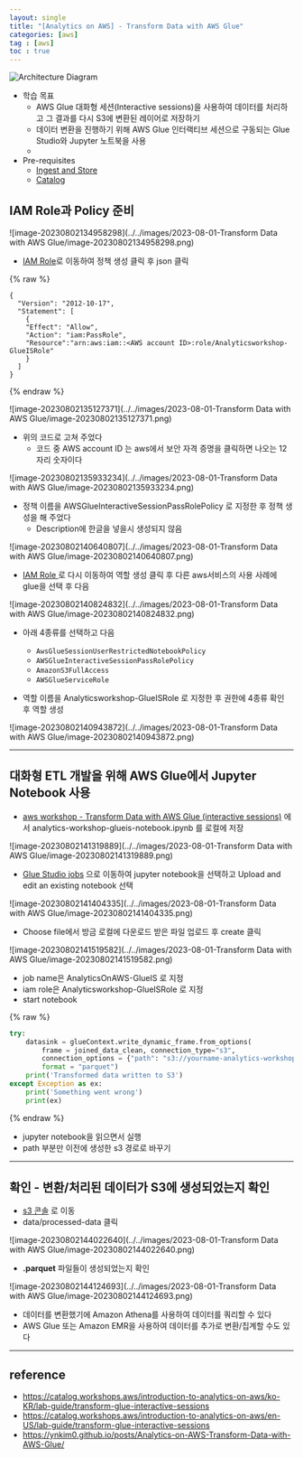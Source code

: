 ```yaml
---
layout: single
title: "[Analytics on AWS] - Transform Data with AWS Glue"
categories: [aws]
tag : [aws]
toc : true
---
```


![Architecture Diagram](https://static.us-east-1.prod.workshops.aws/public/9b2d1982-fdcf-4207-ba26-71a458796115/static/images/transform.png?classes=shadow)

- 학습 목표
  - AWS Glue 대화형 세션(Interactive sessions)을 사용하여 데이터를 처리하고 그 결과를 다시 S3에 변환된 레이어로 저장하기
  - 데이터 변환을 진행하기 위해 AWS Glue 인터랙티브 세션으로 구동되는 Glue Studio와 Jupyter 노트북을 사용
  - 
- Pre-requisites
  - [Ingest and Store ](https://catalog.workshops.aws/introduction-to-analytics-on-aws/en-US/lab-guide/ingest)
  - [Catalog ](https://catalog.workshops.aws/introduction-to-analytics-on-aws/en-US/lab-guide/catalog)

## IAM Role과 Policy 준비

![image-20230802134958298](../../images/2023-08-01-Transform Data with AWS Glue/image-20230802134958298.png)

- [IAM Role](https://us-east-1.console.aws.amazon.com/iamv2/home?region=us-east-1#/policies)로 이동하여 정책 생성 클릭 후 json 클릭

{% raw %}

```
{
  "Version": "2012-10-17",
  "Statement": [
    {
    "Effect": "Allow",
    "Action": "iam:PassRole",
    "Resource":"arn:aws:iam::<AWS account ID>:role/Analyticsworkshop-GlueISRole"
    }
  ]
}
```

{% endraw %}



![image-20230802135127371](../../images/2023-08-01-Transform Data with AWS Glue/image-20230802135127371.png)

- 위의 코드로 고쳐 주었다
  - 코드 중 AWS account ID 는 aws에서 보안 자격 증명을 클릭하면 나오는 12자리 숫자이다

![image-20230802135933234](../../images/2023-08-01-Transform Data with AWS Glue/image-20230802135933234.png)

- 정책 이름을 AWSGlueInteractiveSessionPassRolePolicy 로 지정한 후 정책 생성을 해 주었다
  - Description에 한글을 넣을시 생성되지 않음



![image-20230802140640807](../../images/2023-08-01-Transform Data with AWS Glue/image-20230802140640807.png)

- [IAM Role ](https://us-east-1.console.aws.amazon.com/iamv2/home#/roles)로 다시 이동하여 역할 생성 클릭 후 다른 aws서비스의 사용 사례에 glue을 선택 후 다음



![image-20230802140824832](../../images/2023-08-01-Transform Data with AWS Glue/image-20230802140824832.png)

- 아래 4종류를 선택하고 다음
  - `AwsGlueSessionUserRestrictedNotebookPolicy` 
  - `AWSGlueInteractiveSessionPassRolePolicy`
  - `AmazonS3FullAccess` 
  - `AWSGlueServiceRole`



- 역할 이름을 Analyticsworkshop-GlueISRole 로 지정한 후 권한에 4종류 확인 후 역할 생성

![image-20230802140943872](../../images/2023-08-01-Transform Data with AWS Glue/image-20230802140943872.png)

---



## 대화형 ETL 개발을 위해 AWS Glue에서 Jupyter Notebook 사용

- [aws workshop - Transform Data with AWS Glue (interactive sessions)](https://catalog.workshops.aws/introduction-to-analytics-on-aws/ko-KR/lab-guide/transform-glue-interactive-sessions#iam-role-policy) 에서 analytics-workshop-glueis-notebook.ipynb 를 로컬에 저장

![image-20230802141319889](../../images/2023-08-01-Transform Data with AWS Glue/image-20230802141319889.png)

- [Glue Studio jobs](https://us-east-1.console.aws.amazon.com/gluestudio/home?region=us-east-1#/jobs) 으로 이동하여 jupyter notebook을 선택하고 Upload and edit an existing notebook 선택

![image-20230802141404335](../../images/2023-08-01-Transform Data with AWS Glue/image-20230802141404335.png)

- Choose file에서 방금 로컬에 다운로드 받은 파일 업로드 후 create 클릭



![image-20230802141519582](../../images/2023-08-01-Transform Data with AWS Glue/image-20230802141519582.png)

- job name은 AnalyticsOnAWS-GlueIS 로 지정
- iam role은 Analyticsworkshop-GlueISRole 로 지정 
- start notebook

{% raw %}

```python
try:
    datasink = glueContext.write_dynamic_frame.from_options(
        frame = joined_data_clean, connection_type="s3",
        connection_options = {"path": "s3://yourname-analytics-workshop-bucket/data/processed-data/"},
        format = "parquet")
    print('Transformed data written to S3')
except Exception as ex:
    print('Something went wrong')
    print(ex)
```

{% endraw %}

- jupyter notebook을 읽으면서 실행
- path 부분만 이전에 생성한 s3 경로로 바꾸기

---



## 확인 - 변환/처리된 데이터가 S3에 생성되었는지 확인

- [s3 콘솔](https://s3.console.aws.amazon.com/s3/home?region=us-east-1) 로 이동
- data/processed-data 클릭

![image-20230802144022640](../../images/2023-08-01-Transform Data with AWS Glue/image-20230802144022640.png)



- **.parquet** 파일들이 생성되었는지 확인

![image-20230802144124693](../../images/2023-08-01-Transform Data with AWS Glue/image-20230802144124693.png)



- 데이터를 변환했기에 Amazon Athena를 사용하여 데이터를 쿼리할 수 있다
- AWS Glue 또는 Amazon EMR을 사용하여 데이터를 추가로 변환/집계할 수도 있다

---



## reference

- https://catalog.workshops.aws/introduction-to-analytics-on-aws/ko-KR/lab-guide/transform-glue-interactive-sessions
- https://catalog.workshops.aws/introduction-to-analytics-on-aws/en-US/lab-guide/transform-glue-interactive-sessions
- https://ynkim0.github.io/posts/Analytics-on-AWS-Transform-Data-with-AWS-Glue/
